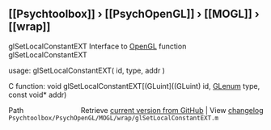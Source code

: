 ## [[Psychtoolbox]] &#8250; [[PsychOpenGL]] &#8250; [[MOGL]] &#8250; [[wrap]]

glSetLocalConstantEXT  Interface to [OpenGL](OpenGL) function glSetLocalConstantEXT  
  
usage:  glSetLocalConstantEXT( id, type, addr )  
  
C function:  void glSetLocalConstantEXT[(GLuint]((GLuint) id, [GLenum](GLenum) type, const void\* addr)  




<div class="code_header" style="text-align:right;">
  <span style="float:left;">Path&nbsp;&nbsp;</span> <span class="counter">Retrieve <a href=
  "https://raw.github.com/Psychtoolbox-3/Psychtoolbox-3/beta/Psychtoolbox/PsychOpenGL/MOGL/wrap/glSetLocalConstantEXT.m">current version from GitHub</a> | View <a href=
  "https://github.com/Psychtoolbox-3/Psychtoolbox-3/commits/beta/Psychtoolbox/PsychOpenGL/MOGL/wrap/glSetLocalConstantEXT.m">changelog</a></span>
</div>
<div class="code">
  <code>Psychtoolbox/PsychOpenGL/MOGL/wrap/glSetLocalConstantEXT.m</code>
</div>

